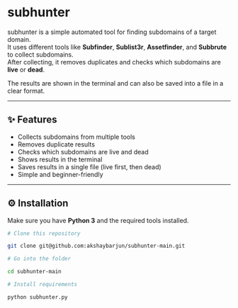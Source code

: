 # subhunter

subhunter is a simple automated tool for finding subdomains of a target domain.  
It uses different tools like **Subfinder**, **Sublist3r**, **Assetfinder**, and **Subbrute** to collect subdomains.  
After collecting, it removes duplicates and checks which subdomains are **live** or **dead**.  

The results are shown in the terminal and can also be saved into a file in a clear format.

---

## ✨ Features
- Collects subdomains from multiple tools  
- Removes duplicate results  
- Checks which subdomains are live and dead  
- Shows results in the terminal  
- Saves results in a single file (live first, then dead)  
- Simple and beginner-friendly  

---

## ⚙️ Installation
Make sure you have **Python 3** and the required tools installed.

```bash
# Clone this repository

git clone git@github.com:akshaybarjun/subhunter-main.git

# Go into the folder

cd subhunter-main

# Install requirements

python subhunter.py
